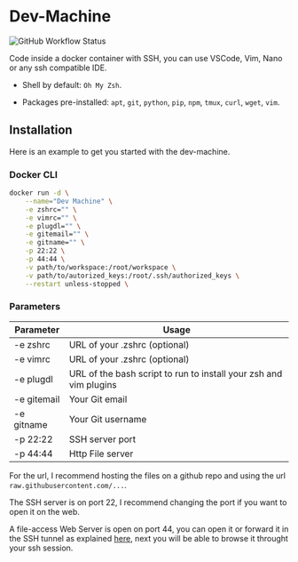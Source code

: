 # Dev-Machine

![GitHub Workflow Status](https://img.shields.io/github/actions/workflow/status/Marty42780/dev-machine/docker.yml?label=%F0%9F%9A%80%20Docker%20Build%20%26%20Push)

Code inside a docker container with SSH, you can use VSCode, Vim, Nano or any ssh compatible IDE.

+ Shell by default: `Oh My Zsh`.

+ Packages pre-installed: `apt`, `git`, `python`, `pip`, `npm`, `tmux`, `curl`, `wget`, `vim`.

## Installation

Here is an example to get you started with the dev-machine.

### Docker CLI

```Bash
docker run -d \
    --name="Dev Machine" \
    -e zshrc="" \
    -e vimrc="" \
    -e plugdl="" \
    -e gitemail="" \
    -e gitname="" \
    -p 22:22 \
    -p 44:44 \
    -v path/to/workspace:/root/workspace \
    -v path/to/autorized_keys:/root/.ssh/authorized_keys \
    --restart unless-stopped \ 
```
### Parameters

| Parameter   | Usage                                                             |
|-------------|-------------------------------------------------------------------|
| -e zshrc    | URL of your .zshrc (optional)                                     |
| -e vimrc    | URL of your .zshrc (optional)                                     |
| -e plugdl   | URL of the bash script to run to install your zsh and vim plugins |
| -e gitemail |	Your Git email                                                    |
| -e gitname  | Your Git username                                                 |
| -p 22:22    | SSH server port                                                   |
| -p 44:44    | Http File server 						  |

For the url, I recommend hosting the files on a github repo and using the url `raw.githubusercontent.com/...`.

The SSH server is on port 22, I recommend changing the port if you want to open it on the web.

A file-access Web Server is open on port 44, you can open it or forward it in the SSH tunnel as explained [here](https://www.ssh.com/academy/ssh/tunneling-example), next you will be able to browse it throught your ssh session.

